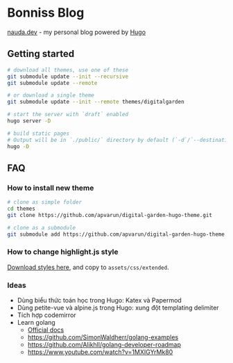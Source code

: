 # Bonniss Blog

[nauda.dev](https://nauda.dev) - my personal blog powered by [Hugo](https://gohugo.io/getting-started/quick-start/)

## Getting started

```zsh
# download all themes, use one of these
git submodule update --init --recursive
git submodule update --remote

# or download a single theme
git submodule update --init --remote themes/digitalgarden

# start the server with `draft` enabled
hugo server -D

# build static pages
# Output will be in `./public/` directory by default (`-d`/`--destination` flag to change it, or set `publishdir` in the config file)
hugo -D
```

## FAQ

### How to install new theme

```bash
# clone as simple folder
cd themes
git clone https://github.com/apvarun/digital-garden-hugo-theme.git

# clone as a submodule
git submodule add https://github.com/apvarun/digital-garden-hugo-theme.git themes/digitalgarden
```

### How to change highlight.js style

[Download styles here](https://github.com/highlightjs/highlight.js/tree/main/src/styles), and copy to `assets/css/extended`.

### Ideas

- Dùng biểu thức toán học trong Hugo: Katex và Papermod
- Dùng petite-vue và alpine.js trong Hugo: xung đột templating delimiter
- Tích hợp codemirror
- Learn golang
  - [Official docs]()
  - https://github.com/SimonWaldherr/golang-examples
  - https://github.com/Alikhll/golang-developer-roadmap
  - https://www.youtube.com/watch?v=1MXIGYrMk80
